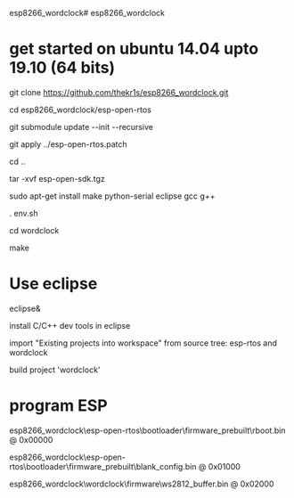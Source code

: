 esp8266_wordclock# esp8266_wordclock


get started on ubuntu 14.04 upto 19.10 (64 bits)
===========================================
git clone https://github.com/thekr1s/esp8266_wordclock.git

cd esp8266_wordclock/esp-open-rtos

git submodule update --init --recursive

git apply ../esp-open-rtos.patch

cd ..

tar -xvf esp-open-sdk.tgz 

sudo apt-get install make python-serial eclipse gcc g++

. env.sh

cd wordclock

make

# Use eclipse
eclipse&

install C/C++ dev tools in eclipse

import "Existing projects into workspace" from source tree: esp-rtos and wordclock

build project 'wordclock'

program ESP
============
esp8266_wordclock\esp-open-rtos\bootloader\firmware_prebuilt\rboot.bin            @ 0x00000

esp8266_wordclock\esp-open-rtos\bootloader\firmware_prebuilt\blank_config.bin     @ 0x01000

esp8266_wordclock\wordclock\firmware\ws2812_buffer.bin                            @ 0x02000
